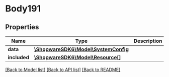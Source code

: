 # Body191

## Properties
Name | Type | Description | Notes
------------ | ------------- | ------------- | -------------
**data** | [**\ShopwareSDK6\Model\SystemConfig**](SystemConfig.md) |  | [optional] 
**included** | [**\ShopwareSDK6\Model\Resource[]**](Resource.md) |  | [optional] 

[[Back to Model list]](../../README.md#documentation-for-models) [[Back to API list]](../../README.md#documentation-for-api-endpoints) [[Back to README]](../../README.md)

